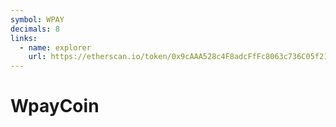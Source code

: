 ```yaml
---
symbol: WPAY
decimals: 8
links:
  - name: explorer
    url: https://etherscan.io/token/0x9cAAA528c4F8adcFfFc8063c736C05f211908e0D
---
```


# WpayCoin
